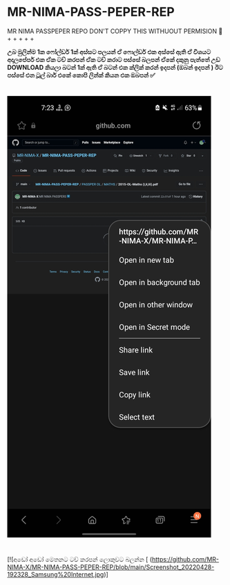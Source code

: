 # MR-NIMA-PASS-PEPER-REP
MR NIMA PASSPEPER REPO DON'T COPPY THIS WITHUOUT PERMISION 🤌
+
+
+
+
+

<h7 align="center"><b> උබ මුලින්ම 1ක ෆෝල්ඩර් 1ක් අස්සට පලයන් ඒ ෆොල්ඩර් එක අස්සේ ඇති ඒ විශයට අදාලපේපර් එක ඒක ටච් 
  කරපන්  ඒක ටච් කරාට පස්සේ බලපන් ඒකේ දකුනු පැත්තේ උඩ DOWNLOAD  කියලා බටන් 1ක් ඇති ඒ බටන් එක ක්ලික් කරන් ඉදපන් (ඔබන් ඉදපන් ) ඊට පස්සේ එන ටූල් බාර් එකේ කොපි ලින්ක් කියන එක ඔබපන් ✅</b></h>

# 
#
#
#
![logo](https://github.com/MR-NIMA-X/MR-NIMA-PASS-PEPER-REP/blob/main/Screenshot_20220428-192328_Samsung%20Internet.jpg)
# 
# 
# 
# 
# 
# 
# 
# 
[![අඩෝ අඩෝ මෙතනට ටච් කරපන් ලොකුවට බලන්න [ (https://github.com/MR-NIMA-X/MR-NIMA-PASS-PEPER-REP/blob/main/Screenshot_20220428-192328_Samsung%20Internet.jpg)]

